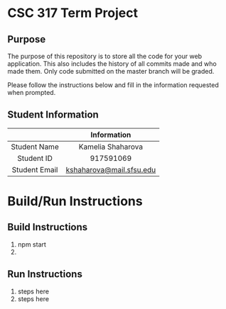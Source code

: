 # CSC 317 Term Project

## Purpose

The purpose of this repository is to store all the code for your web application. This also includes the history of all commits made and who made them. Only code submitted on the master branch will be graded.

Please follow the instructions below and fill in the information requested when prompted.

## Student Information

|               | Information   |
|:-------------:|:-------------:|
| Student Name  | Kamelia Shaharova     |
| Student ID    | 917591069       |
| Student Email | kshaharova@mail.sfsu.edu    |



# Build/Run Instructions

## Build Instructions
1. npm start
2. 

## Run Instructions
1. steps here
2. steps here 
